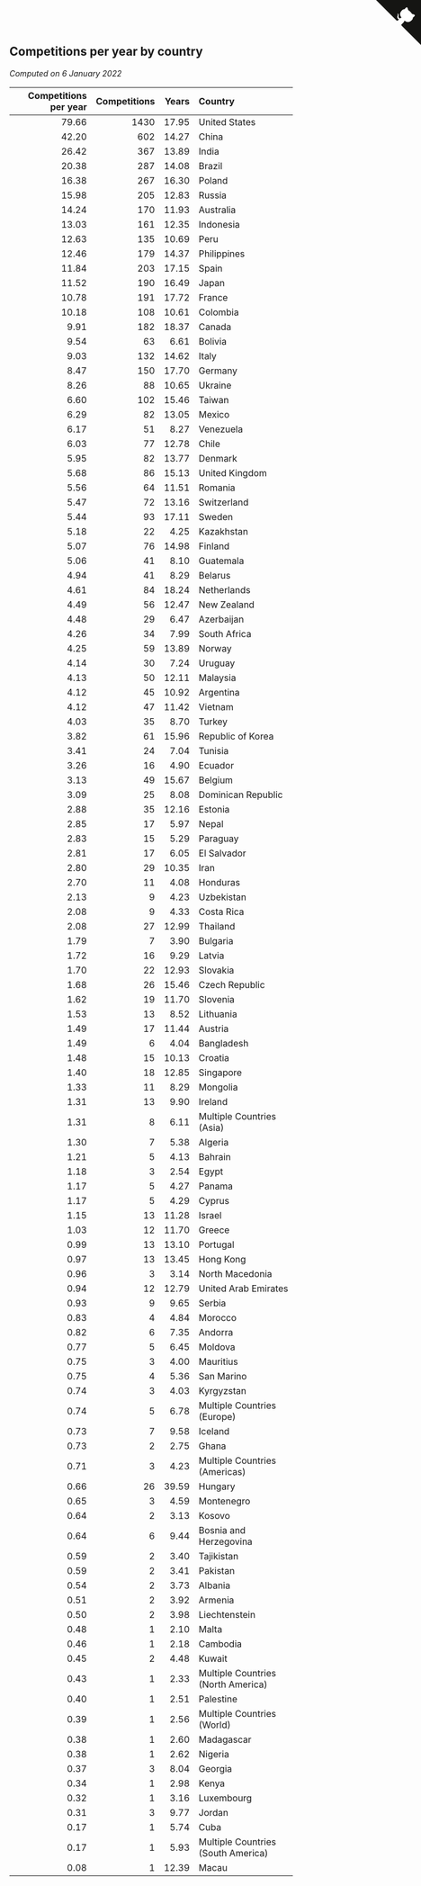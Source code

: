 ## Competitions per year by country

*Computed on  6 January 2022*

| Competitions per year | Competitions | Years | Country |
| ---: | ---: | ---: | :--- |
| 79.66 | 1430 | 17.95 | United States |
| 42.20 | 602 | 14.27 | China |
| 26.42 | 367 | 13.89 | India |
| 20.38 | 287 | 14.08 | Brazil |
| 16.38 | 267 | 16.30 | Poland |
| 15.98 | 205 | 12.83 | Russia |
| 14.24 | 170 | 11.93 | Australia |
| 13.03 | 161 | 12.35 | Indonesia |
| 12.63 | 135 | 10.69 | Peru |
| 12.46 | 179 | 14.37 | Philippines |
| 11.84 | 203 | 17.15 | Spain |
| 11.52 | 190 | 16.49 | Japan |
| 10.78 | 191 | 17.72 | France |
| 10.18 | 108 | 10.61 | Colombia |
| 9.91 | 182 | 18.37 | Canada |
| 9.54 | 63 | 6.61 | Bolivia |
| 9.03 | 132 | 14.62 | Italy |
| 8.47 | 150 | 17.70 | Germany |
| 8.26 | 88 | 10.65 | Ukraine |
| 6.60 | 102 | 15.46 | Taiwan |
| 6.29 | 82 | 13.05 | Mexico |
| 6.17 | 51 | 8.27 | Venezuela |
| 6.03 | 77 | 12.78 | Chile |
| 5.95 | 82 | 13.77 | Denmark |
| 5.68 | 86 | 15.13 | United Kingdom |
| 5.56 | 64 | 11.51 | Romania |
| 5.47 | 72 | 13.16 | Switzerland |
| 5.44 | 93 | 17.11 | Sweden |
| 5.18 | 22 | 4.25 | Kazakhstan |
| 5.07 | 76 | 14.98 | Finland |
| 5.06 | 41 | 8.10 | Guatemala |
| 4.94 | 41 | 8.29 | Belarus |
| 4.61 | 84 | 18.24 | Netherlands |
| 4.49 | 56 | 12.47 | New Zealand |
| 4.48 | 29 | 6.47 | Azerbaijan |
| 4.26 | 34 | 7.99 | South Africa |
| 4.25 | 59 | 13.89 | Norway |
| 4.14 | 30 | 7.24 | Uruguay |
| 4.13 | 50 | 12.11 | Malaysia |
| 4.12 | 45 | 10.92 | Argentina |
| 4.12 | 47 | 11.42 | Vietnam |
| 4.03 | 35 | 8.70 | Turkey |
| 3.82 | 61 | 15.96 | Republic of Korea |
| 3.41 | 24 | 7.04 | Tunisia |
| 3.26 | 16 | 4.90 | Ecuador |
| 3.13 | 49 | 15.67 | Belgium |
| 3.09 | 25 | 8.08 | Dominican Republic |
| 2.88 | 35 | 12.16 | Estonia |
| 2.85 | 17 | 5.97 | Nepal |
| 2.83 | 15 | 5.29 | Paraguay |
| 2.81 | 17 | 6.05 | El Salvador |
| 2.80 | 29 | 10.35 | Iran |
| 2.70 | 11 | 4.08 | Honduras |
| 2.13 | 9 | 4.23 | Uzbekistan |
| 2.08 | 9 | 4.33 | Costa Rica |
| 2.08 | 27 | 12.99 | Thailand |
| 1.79 | 7 | 3.90 | Bulgaria |
| 1.72 | 16 | 9.29 | Latvia |
| 1.70 | 22 | 12.93 | Slovakia |
| 1.68 | 26 | 15.46 | Czech Republic |
| 1.62 | 19 | 11.70 | Slovenia |
| 1.53 | 13 | 8.52 | Lithuania |
| 1.49 | 17 | 11.44 | Austria |
| 1.49 | 6 | 4.04 | Bangladesh |
| 1.48 | 15 | 10.13 | Croatia |
| 1.40 | 18 | 12.85 | Singapore |
| 1.33 | 11 | 8.29 | Mongolia |
| 1.31 | 13 | 9.90 | Ireland |
| 1.31 | 8 | 6.11 | Multiple Countries (Asia) |
| 1.30 | 7 | 5.38 | Algeria |
| 1.21 | 5 | 4.13 | Bahrain |
| 1.18 | 3 | 2.54 | Egypt |
| 1.17 | 5 | 4.27 | Panama |
| 1.17 | 5 | 4.29 | Cyprus |
| 1.15 | 13 | 11.28 | Israel |
| 1.03 | 12 | 11.70 | Greece |
| 0.99 | 13 | 13.10 | Portugal |
| 0.97 | 13 | 13.45 | Hong Kong |
| 0.96 | 3 | 3.14 | North Macedonia |
| 0.94 | 12 | 12.79 | United Arab Emirates |
| 0.93 | 9 | 9.65 | Serbia |
| 0.83 | 4 | 4.84 | Morocco |
| 0.82 | 6 | 7.35 | Andorra |
| 0.77 | 5 | 6.45 | Moldova |
| 0.75 | 3 | 4.00 | Mauritius |
| 0.75 | 4 | 5.36 | San Marino |
| 0.74 | 3 | 4.03 | Kyrgyzstan |
| 0.74 | 5 | 6.78 | Multiple Countries (Europe) |
| 0.73 | 7 | 9.58 | Iceland |
| 0.73 | 2 | 2.75 | Ghana |
| 0.71 | 3 | 4.23 | Multiple Countries (Americas) |
| 0.66 | 26 | 39.59 | Hungary |
| 0.65 | 3 | 4.59 | Montenegro |
| 0.64 | 2 | 3.13 | Kosovo |
| 0.64 | 6 | 9.44 | Bosnia and Herzegovina |
| 0.59 | 2 | 3.40 | Tajikistan |
| 0.59 | 2 | 3.41 | Pakistan |
| 0.54 | 2 | 3.73 | Albania |
| 0.51 | 2 | 3.92 | Armenia |
| 0.50 | 2 | 3.98 | Liechtenstein |
| 0.48 | 1 | 2.10 | Malta |
| 0.46 | 1 | 2.18 | Cambodia |
| 0.45 | 2 | 4.48 | Kuwait |
| 0.43 | 1 | 2.33 | Multiple Countries (North America) |
| 0.40 | 1 | 2.51 | Palestine |
| 0.39 | 1 | 2.56 | Multiple Countries (World) |
| 0.38 | 1 | 2.60 | Madagascar |
| 0.38 | 1 | 2.62 | Nigeria |
| 0.37 | 3 | 8.04 | Georgia |
| 0.34 | 1 | 2.98 | Kenya |
| 0.32 | 1 | 3.16 | Luxembourg |
| 0.31 | 3 | 9.77 | Jordan |
| 0.17 | 1 | 5.74 | Cuba |
| 0.17 | 1 | 5.93 | Multiple Countries (South America) |
| 0.08 | 1 | 12.39 | Macau |


<a href="https://github.com/jonatanklosko/wca_statistics" class="github-corner" aria-label="View source on Github"><svg width="80" height="80" viewBox="0 0 250 250" style="fill:#151513; color:#fff; position: absolute; top: 0; border: 0; right: 0;" aria-hidden="true"><path d="M0,0 L115,115 L130,115 L142,142 L250,250 L250,0 Z"></path><path d="M128.3,109.0 C113.8,99.7 119.0,89.6 119.0,89.6 C122.0,82.7 120.5,78.6 120.5,78.6 C119.2,72.0 123.4,76.3 123.4,76.3 C127.3,80.9 125.5,87.3 125.5,87.3 C122.9,97.6 130.6,101.9 134.4,103.2" fill="currentColor" style="transform-origin: 130px 106px;" class="octo-arm"></path><path d="M115.0,115.0 C114.9,115.1 118.7,116.5 119.8,115.4 L133.7,101.6 C136.9,99.2 139.9,98.4 142.2,98.6 C133.8,88.0 127.5,74.4 143.8,58.0 C148.5,53.4 154.0,51.2 159.7,51.0 C160.3,49.4 163.2,43.6 171.4,40.1 C171.4,40.1 176.1,42.5 178.8,56.2 C183.1,58.6 187.2,61.8 190.9,65.4 C194.5,69.0 197.7,73.2 200.1,77.6 C213.8,80.2 216.3,84.9 216.3,84.9 C212.7,93.1 206.9,96.0 205.4,96.6 C205.1,102.4 203.0,107.8 198.3,112.5 C181.9,128.9 168.3,122.5 157.7,114.1 C157.9,116.9 156.7,120.9 152.7,124.9 L141.0,136.5 C139.8,137.7 141.6,141.9 141.8,141.8 Z" fill="currentColor" class="octo-body"></path></svg></a><style>.github-corner:hover .octo-arm{animation:octocat-wave 560ms ease-in-out}@keyframes octocat-wave{0%,100%{transform:rotate(0)}20%,60%{transform:rotate(-25deg)}40%,80%{transform:rotate(10deg)}}@media (max-width:500px){.github-corner:hover .octo-arm{animation:none}.github-corner .octo-arm{animation:octocat-wave 560ms ease-in-out}}</style>
